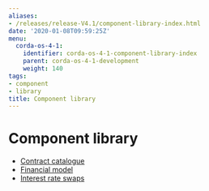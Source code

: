 ```yaml
---
aliases:
- /releases/release-V4.1/component-library-index.html
date: '2020-01-08T09:59:25Z'
menu:
  corda-os-4-1:
    identifier: corda-os-4-1-component-library-index
    parent: corda-os-4-1-development
    weight: 140
tags:
- component
- library
title: Component library
---
```



# Component library



* [Contract catalogue](contract-catalogue.md)
* [Financial model](financial-model.md)
* [Interest rate swaps](contract-irs.md)



